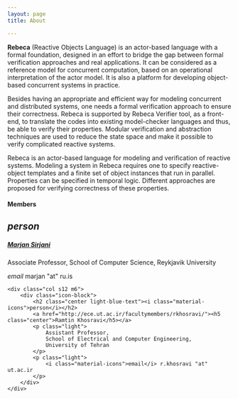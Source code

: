 ```yaml
---
layout: page
title: About

---
```


**Rebeca** (Reactive Objects Language) is an actor-based language with a formal foundation,
designed in an effort to bridge the gap between formal verification approaches and real applications.
It can be considered as a reference model for concurrent computation,
based on an operational interpretation of the actor model.
It is also a platform for developing object-based concurrent systems in practice.

Besides having an appropriate and efficient way for modeling concurrent and distributed systems,
one needs a formal verification approach to ensure their correctness.
Rebeca is supported by Rebeca Verifier tool, as a front-end,
to translate the codes into existing model-checker languages and thus, be able to verify their properties.
Modular verification and abstraction techniques are used to reduce the state space
and make it possible to verify complicated reactive systems.

Rebeca is an actor-based language for modeling and verification of reactive systems.
Modeling a system in Rebeca requires one to specify reactive-object templates
and a finite set of object instances that run in parallel.
Properties can be specified in temporal logic.
Different approaches are proposed for verifying correctness of these properties.

#### Members
<div class="row">
	<div class="col s12 m6">
		<div class="icon-block">
			<h2 class="center light-blue-text"><i class="material-icons">person</i></h2>
			<a href="http://www.ru.is/faculty/marjan/"><h5 class="center">Marjan Sirjani</h5></a>
			<p class="light">
				Associate Professor,
				School of Computer Science,
				Reykjavik University
			</p>
			<p class="light">
				<i class="material-icons">email</i> marjan "at" ru.is
			</p>
		</div>
	</div>

	<div class="col s12 m6">
		<div class="icon-block">
			<h2 class="center light-blue-text"><i class="material-icons">person</i></h2>
			<a href="http://ece.ut.ac.ir/facultymembers/rkhosravi/"><h5 class="center">Ramtin Khosravi</h5></a>
			<p class="light">
				Assistant Professor,
				School of Electrical and Computer Engineering,
				University of Tehran
			</p>
			<p class="light">
				<i class="material-icons">email</i> r.khosravi "at" ut.ac.ir
			</p>
		</div>
	</div>
</div>

